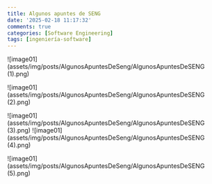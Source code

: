 ```yaml
---
title: Algunos apuntes de SENG
date: '2025-02-18 11:17:32'
comments: true
categories: [Software Engineering]
tags: [ingeniería-software]
---
```




![image01](assets/img/posts/AlgunosApuntesDeSeng/AlgunosApuntesDeSENG (1).png)

![image01](assets/img/posts/AlgunosApuntesDeSeng/AlgunosApuntesDeSENG (2).png)

![image01](assets/img/posts/AlgunosApuntesDeSeng/AlgunosApuntesDeSENG (3).png)
![image01](assets/img/posts/AlgunosApuntesDeSeng/AlgunosApuntesDeSENG (4).png)

![image01](assets/img/posts/AlgunosApuntesDeSeng/AlgunosApuntesDeSENG (5).png)

 
